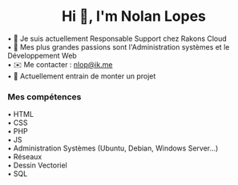 <h1 align="center">Hi 👋, I'm Nolan Lopes</h1>



• 🔭 Je suis actuellement Responsable Support chez Rakons Cloud
<br/>
• 👀 Mes plus grandes passions sont l'Administration systèmes et le Développement Web
<br/>
• ✉️ Me contacter : nlop@ik.me
<br/>
• 🚧 Actuellement entrain de monter un projet

<h3 align="left">Mes compétences</h3>
• HTML
<br/>
• CSS
<br/>
• PHP
<br/>
• JS
<br/>
• Administration Systèmes (Ubuntu, Debian, Windows Server...)
<br/>
• Réseaux
<br/>
• Dessin Vectoriel
<br/>
• SQL
